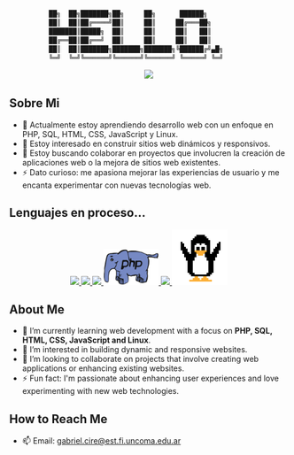               ██╗  ██╗███████╗██╗     ██╗      ██████╗
              ██║  ██║██╔════╝██║     ██║     ██╔═══██╗
              ███████║█████╗  ██║     ██║     ██║   ██║
              ██╔══██║██╔══╝  ██║     ██║     ██║   ██║
              ██║  ██║███████╗███████╗███████╗╚██████╔╝▄█╗
              ╚═╝  ╚═╝╚══════╝╚══════╝╚══════╝ ╚═════╝ ╚═╝

 <div align="center">
  <a href="https://www.instagram.com/nachirrreee/" target="_blank">
    <img src="https://user-images.githubusercontent.com/74038190/229223156-0cbdaba9-3128-4d8e-8719-b6b4cf741b67.gif" width="100">
  </a>
</div>




## Sobre Mi
- 🌱 Actualmente estoy aprendiendo desarrollo web con un enfoque en PHP, SQL, HTML, CSS, JavaScript y Linux.
- 👀 Estoy interesado en construir sitios web dinámicos y responsivos.
- 💞️ Estoy buscando colaborar en proyectos que involucren la creación de aplicaciones web o la mejora de sitios web existentes.
- ⚡ Dato curioso: me apasiona mejorar las experiencias de usuario y me encanta experimentar con nuevas tecnologías web.


## Lenguajes en proceso...  

<div align="center">
  <a href="https://developer.mozilla.org/en-US/docs/Web/JavaScript" target="blank">
    <img src="https://user-images.githubusercontent.com/74038190/212257454-16e3712e-945a-4ca2-b238-408ad0bf87e6.gif" width="100">
  </a>
  <a href="https://code.visualstudio.com/" target="_blank">
    <img src="https://user-images.githubusercontent.com/74038190/212257465-7ce8d493-cac5-494e-982a-5a9deb852c4b.gif" width="100">
  </a>
  <a href="https://developer.mozilla.org/en-US/docs/Web/HTML" target="_blank">
    <img src="https://github.com/Anmol-Baranwal/Cool-GIFs-For-GitHub/assets/74038190/29fd6286-4e7b-4d6c-818f-c4765d5e39a9" width="100">
  </a>
  <a href="https://www.php.net/" target="_blank">
    <img src="https://raw.githubusercontent.com/MaruanBO/MaruanBO/master/assets/php.gif" width="100">
  </a>
  <a href="https://www.w3.org/Style/CSS/" target="_blank">
    <img src="https://github.com/Anmol-Baranwal/Cool-GIFs-For-GitHub/assets/74038190/67f477ed-6624-42da-99f0-1a7b1a16eecb" width="100">
  </a>
 
  <a href="https://www.kernel.org/" target="_blank">
    <img src="https://raw.githubusercontent.com/MaruanBO/MaruanBO/master/assets/linux.gif" width="100">
  </a>
</div>



## About Me
- 🌱 I’m currently learning web development with a focus on **PHP, SQL, HTML, CSS, JavaScript and  Linux**.
- 👀 I’m interested in building dynamic and responsive websites.
- 💞️ I’m looking to collaborate on projects that involve creating web applications or enhancing existing websites.
- ⚡ Fun fact: I'm passionate about enhancing user experiences and love experimenting with new web technologies.



## How to Reach Me

- 📫 Email: [gabriel.cire@est.fi.uncoma.edu.ar](mailto:gabriel.cire@est.fi.uncoma.edu.ar)



